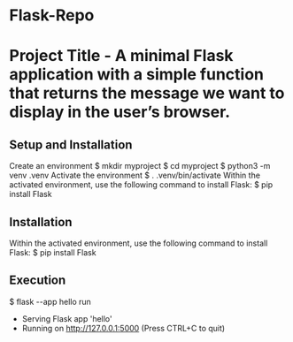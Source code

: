 # Flask-Repo
# Project Title - A minimal Flask application with a simple function that returns the message we want to display in the user’s browser.

## Setup and Installation
Create an environment
    $ mkdir myproject
    $ cd myproject
    $ python3 -m venv .venv
Activate the environment
    $ . .venv/bin/activate
Within the activated environment, use the following command to install Flask:
    $ pip install Flask

## Installation
Within the activated environment, use the following command to install Flask:
    $ pip install Flask

## Execution
$ flask --app hello run
 * Serving Flask app 'hello'
 * Running on http://127.0.0.1:5000 (Press CTRL+C to quit)


















